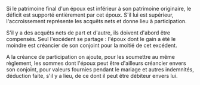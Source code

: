   
 Si le patrimoine final d'un époux est inférieur à son patrimoine originaire, le déficit est supporté entièrement par cet époux. S'il lui est supérieur, l'accroissement représente les acquêts nets et donne lieu à participation.  

  
 S'il y a des acquêts nets de part et d'autre, ils doivent d'abord être compensés. Seul l'excédent se partage : l'époux dont le gain a été le moindre est créancier de son conjoint pour la moitié de cet excédent.  

  
 A la créance de participation on ajoute, pour les soumettre au même règlement, les sommes dont l'époux peut être d'ailleurs créancier envers son conjoint, pour valeurs fournies pendant le mariage et autres indemnités, déduction faite, s'il y a lieu, de ce dont il peut être débiteur envers lui.  
